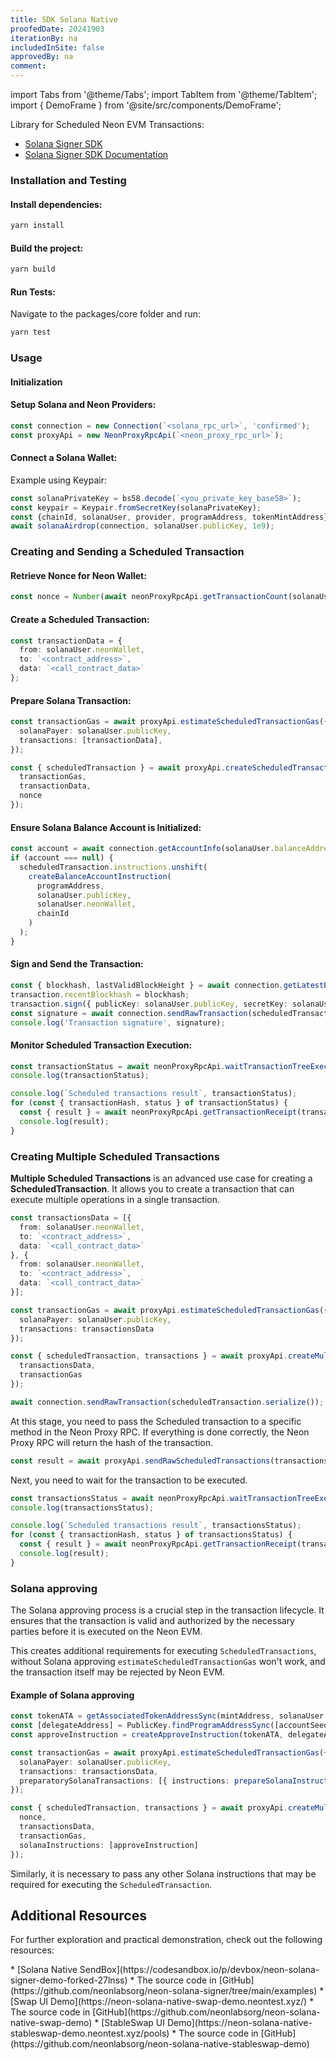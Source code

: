 ```yaml
---
title: SDK Solana Native
proofedDate: 20241903
iterationBy: na
includedInSite: false
approvedBy: na
comment:
---
```


import Tabs from '@theme/Tabs';
import TabItem from '@theme/TabItem';
import { DemoFrame } from '@site/src/components/DemoFrame';

Library for Scheduled Neon EVM Transactions:

* [Solana Signer SDK](https://www.npmjs.com/package/@neonevm/solana-sign)
* [Solana Signer SDK Documentation](http://solana-signer.sdk.neonevm.org/)

### Installation and Testing
#### Install dependencies:

```bash
yarn install
```

#### Build the project:

```bash
yarn build
```

#### Run Tests:

Navigate to the packages/core folder and run:

```bash
yarn test
```
### Usage
#### Initialization

#### Setup Solana and Neon Providers:

```typescript
const connection = new Connection(`<solana_rpc_url>`, 'confirmed');
const proxyApi = new NeonProxyRpcApi(`<neon_proxy_rpc_url>`);
```
#### Connect a Solana Wallet:

Example using Keypair:

```typescript
const solanaPrivateKey = bs58.decode(`<you_private_key_base58>`);
const keypair = Keypair.fromSecretKey(solanaPrivateKey);
const {chainId, solanaUser, provider, programAddress, tokenMintAddress} = await proxyApi.init(keypair);
await solanaAirdrop(connection, solanaUser.publicKey, 1e9);
```

### Creating and Sending a Scheduled Transaction
#### Retrieve Nonce for Neon Wallet:

```typescript
const nonce = Number(await neonProxyRpcApi.getTransactionCount(solanaUser.neonWallet));
```
#### Create a Scheduled Transaction:

```typescript
const transactionData = {
  from: solanaUser.neonWallet,
  to: `<contract_address>`,
  data: `<call_contract_data>`
};
```

#### Prepare Solana Transaction:

```typescript
const transactionGas = await proxyApi.estimateScheduledTransactionGas({
  solanaPayer: solanaUser.publicKey,
  transactions: [transactionData],
});

const { scheduledTransaction } = await proxyApi.createScheduledTransaction({
  transactionGas,
  transactionData,
  nonce
});
```
#### Ensure Solana Balance Account is Initialized:

```typescript
const account = await connection.getAccountInfo(solanaUser.balanceAddress);
if (account === null) {
  scheduledTransaction.instructions.unshift(
    createBalanceAccountInstruction(
      programAddress,
      solanaUser.publicKey,
      solanaUser.neonWallet,
      chainId
    )
  );
}
```

#### Sign and Send the Transaction:

```typescript
const { blockhash, lastValidBlockHeight } = await connection.getLatestBlockhash();
transaction.recentBlockhash = blockhash;
transaction.sign({ publicKey: solanaUser.publicKey, secretKey: solanaUser.keypair });
const signature = await connection.sendRawTransaction(scheduledTransaction.serialize());
console.log('Transaction signature', signature);
```

#### Monitor Scheduled Transaction Execution:

```typescript
const transactionStatus = await neonProxyRpcApi.waitTransactionTreeExecution(solanaUser.neonWallet, nonce, 1e5);
console.log(transactionStatus);

console.log(`Scheduled transactions result`, transactionStatus);
for (const { transactionHash, status } of transactionStatus) {
  const { result } = await neonProxyRpcApi.getTransactionReceipt(transactionHash);
  console.log(result);
}
```

### Creating Multiple Scheduled Transactions

**Multiple Scheduled Transactions** is an advanced use case for creating a **ScheduledTransaction**. It allows you to create a transaction that can execute multiple operations in a single transaction.

```typescript
const transactionsData = [{
  from: solanaUser.neonWallet,
  to: `<contract_address>`,
  data: `<call_contract_data>`
}, {
  from: solanaUser.neonWallet,
  to: `<contract_address>`,
  data: `<call_contract_data>`
}];

const transactionGas = await proxyApi.estimateScheduledTransactionGas({
  solanaPayer: solanaUser.publicKey,
  transactions: transactionsData
});

const { scheduledTransaction, transactions } = await proxyApi.createMultipleTransaction({
  transactionsData,
  transactionGas
});

await connection.sendRawTransaction(scheduledTransaction.serialize());
```

At this stage, you need to pass the Scheduled transaction to a specific method in the Neon Proxy RPC. If everything is done correctly, the Neon Proxy RPC will return the hash of the transaction.
```typescript
const result = await proxyApi.sendRawScheduledTransactions(transactions);
```

Next, you need to wait for the transaction to be executed.

```typescript
const transactionsStatus = await neonProxyRpcApi.waitTransactionTreeExecution(solanaUser.neonWallet, nonce, 1e5);
console.log(transactionsStatus);

console.log(`Scheduled transactions result`, transactionsStatus);
for (const { transactionHash, status } of transactionsStatus) {
  const { result } = await neonProxyRpcApi.getTransactionReceipt(transactionHash);
  console.log(result);
}
```

### Solana approving

The Solana approving process is a crucial step in the transaction lifecycle. It ensures that the transaction is valid and authorized by the necessary parties before it is executed on the Neon EVM.

This creates additional requirements for executing `ScheduledTransactions`, without Solana approving `estimateScheduledTransactionGas` won't work, and the transaction itself may be rejected by Neon EVM.

#### Example of Solana approving

```typescript
const tokenATA = getAssociatedTokenAddressSync(mintAddress, solanaUser.publicKey);
const [delegateAddress] = PublicKey.findProgramAddressSync([accountSeeds], programAddress);
const approveInstruction = createApproveInstruction(tokenATA, delegateAddress, solanaUser.publicKey, approveAmount);

const transactionGas = await proxyApi.estimateScheduledTransactionGas({
  solanaPayer: solanaUser.publicKey,
  transactions: transactionsData,
  preparatorySolanaTransactions: [{ instructions: prepareSolanaInstructions([approveInstruction]) }]
});

const { scheduledTransaction, transactions } = await proxyApi.createMultipleTransaction({
  nonce,
  transactionsData,
  transactionGas,
  solanaInstructions: [approveInstruction]
});
```

Similarly, it is necessary to pass any other Solana instructions that may be required for executing the `ScheduledTransaction`.

## Additional Resources

For further exploration and practical demonstration, check out the following resources:

<Tabs>
  <TabItem value="One" label="Simple contract" default>
    * [Solana Native SendBox](https://codesandbox.io/p/devbox/neon-solana-signer-demo-forked-27lnss)
    * The source code in [GitHub](https://github.com/neonlabsorg/neon-solana-signer/tree/main/examples)
    <DemoFrame src='https://27lnss-5173.csb.app/' title='Contract example' style={{minHeight:"700px"}} />
  </TabItem>
  <TabItem value="Two" label="Native Swap">
    * [Swap UI Demo](https://neon-solana-native-swap-demo.neontest.xyz/)
    * The source code in [GitHub](https://github.com/neonlabsorg/neon-solana-native-swap-demo)
    <DemoFrame src='https://neon-solana-native-swap-demo.neontest.xyz/' title='Neon Solana Native Swap Demo' style={{minHeight:"700px"}} />
  </TabItem>
  <TabItem value="Three" label="Native StableSwap">
    * [StableSwap UI Demo](https://neon-solana-native-stableswap-demo.neontest.xyz/pools)
    * The source code in [GitHub](https://github.com/neonlabsorg/neon-solana-native-stableswap-demo)
    <DemoFrame src='https://neon-solana-native-stableswap-demo.neontest.xyz/pools' title='Neon Solana Native StableSwap Demo' style={{minHeight:"700px"}} />
  </TabItem>
</Tabs>
